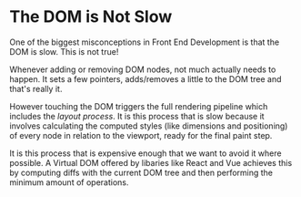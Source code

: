 # The DOM is Not Slow


One of the biggest misconceptions in Front End Development is that the DOM is slow. This is not true!

Whenever adding or removing DOM nodes, not much actually needs to happen. It sets a few pointers, adds/removes a little to the DOM tree and that's really it.

However touching the DOM triggers the full rendering pipeline which includes the *layout process*. It is this process that is slow because it involves calculating the computed styles (like dimensions and positioning) of every node in relation to the viewport, ready for the final paint step.

It is this process that is expensive enough that we want to avoid it where possible. A Virtual DOM offered by libaries like React and Vue achieves this by computing diffs with the current DOM tree and then performing the minimum amount of operations.